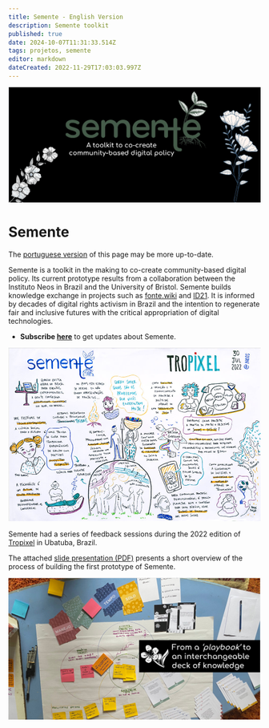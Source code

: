 ```yaml
---
title: Semente - English Version
description: Semente toolkit
published: true
date: 2024-10-07T11:31:33.514Z
tags: projetos, semente
editor: markdown
dateCreated: 2022-11-29T17:03:03.997Z
---
```


![header.png](/header.png)

# Semente

The [portuguese version](https://fonte.wiki/pt-br/projetos/semente) of this page may be more up-to-date.

Semente is a toolkit in the making to co-create community-based digital policy. Its current prototype results from a collaboration between the Instituto Neos in Brazil and the University of Bristol. Semente builds knowledge exchange in projects such as [fonte.wiki](https://fonte.wiki) and [ID21](/id21). It is informed by decades of digital rights activism in Brazil and the intention to regenerate fair and inclusive futures with the critical appropriation of digital technologies.

  - **Subscribe [here](https://forms.gle/AoHdH7fD9VjxY6zf8)** to get updates about Semente.

![visual.jpg](/visual.jpg)

Semente had a series of feedback sessions during the 2022 edition of [Tropixel](https://tropixel.org) in Ubatuba, Brazil.

The attached [slide presentation (PDF)](https://ia904701.us.archive.org/22/items/semente-23/semente_pub.pdf) presents a short overview of the process of building the first prototype of Semente.

![playbook.jpg](/playbook.jpg)



